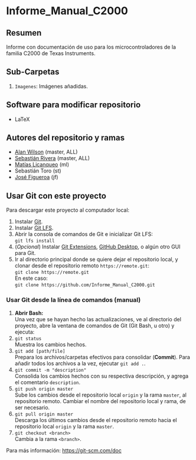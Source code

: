 # Informe_Manual_C2000

## Resumen

Informe con documentación de uso para los microcontroladores de la familia C2000 de Texas Instruments.

## Sub-Carpetas
1. `Imagenes`: Imágenes añadidas.

## Software para modificar repositorio
* LaTeX

## Autores del repositorio y ramas
* [Alan Wilson](https://github.com/orgs/POWERLAB-UTFSM/people/Alan-H-Wilson-V) (master, ALL)
* [Sebastián Rivera](https://github.com/orgs/POWERLAB-UTFSM/people/sriverai) (master, ALL)
* [Matías Licanqueo](https://github.com/orgs/POWERLAB-UTFSM/people/mlicanqueo) (ml)
* Sebastián Toro (st)
* [José Figueroa](https://github.com/orgs/POWERLAB-UTFSM/people/joafce) (jf)

## Usar Git con este proyecto
Para descargar este proyecto al computador local:
1. Instalar [Git](https://git-scm.com/downloads).
1. Instalar [Git LFS](https://git-lfs.github.com/).
1. Abrir la consola de comandos de Git e inicializar Git LFS:<br />
`git lfs install`
1. (*Opcional*) Instalar [Git Extensions](http://gitextensions.github.io), [GitHub Desktop](https://desktop.github.com/), o algún otro GUI para Git.
1. Ir al directorio principal donde se quiere dejar el repositorio local, y clonar desde el repositorio remoto `https://remote.git`:<br />
`git clone https://remote.git` <br />
En este caso: <br />
`git clone https://github.com/Informe_Manual_C2000.git`

### Usar Git desde la línea de comandos (manual)
1. **Abrir Bash:** <br /> Una vez que se hayan hecho las actualizaciones, ve al directorio del proyecto, abre la ventana de comandos de Git (Git Bash, u otro) y ejecuta:
1. `git status` <br /> Muestra los cambios hechos.
1. `git add [path/file]` <br /> Prepara los archivos/carpetas efectivos para consolidar (**Commit**). Para añadir todos los archivos a la vez, ejecutar `git add .`.
1. `git commit -m "description"` <br /> Consolida los cambios hechos con su respectiva descripción, y agrega el comentario `description`.
1. `git push origin master` <br /> Sube los cambios desde el repositorio local `origin` y la rama `master`, al repositorio remoto. Cambiar el nombre del repositorio local y rama, de ser necesario.
1. `git pull origin master` <br /> Descarga los últimos cambios desde el repositorio remoto hacia el repositorio local `origin` y la rama `master`.
1. `git checkout <branch>` <br /> Cambia a la rama `<branch>`.

Para más información: https://git-scm.com/doc